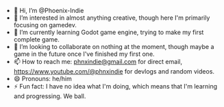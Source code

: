 - 👋 Hi, I’m @Phoenix-Indie
- 👀 I’m interested in almost anything creative, though here I'm primarily focusing on gamedev.
- 🌱 I’m currently learning Godot game engine, trying to make my first complete game.
- 💞️ I’m looking to collaborate on nothing at the moment, though maybe a game in the future once I've finished my first one.
- 📫 How to reach me: phnxindie@gmail.com for direct email, https://www.youtube.com/@phnxindie for devlogs and random videos.
- 😄 Pronouns: he/him
- ⚡ Fun fact: I have no idea what I'm doing, which means that I'm learning and progressing. We ball.

<!---
Phoenix-Indie/Phoenix-Indie is a ✨ special ✨ repository because its `README.md` (this file) appears on your GitHub profile.
You can click the Preview link to take a look at your changes.
--->
